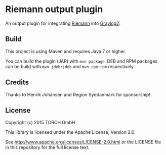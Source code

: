 Riemann output plugin
=============================

An output plugin for integrating [Riemann](http://riemann.io) into [Graylog2](http://www.graylog2.org).

## Build

This project is using Maven and requires Java 7 or higher.

You can build the plugin (JAR) with `mvn package`. DEB and RPM packages can be build with `mvn jdeb:jdeb` and `mvn rpm:rpm` respectively.

## Credits

Thanks to Henrik Johansen and Region Syddanmark for sponsorship!

## License

Copyright (c) 2015 TORCH GmbH

This library is licensed under the Apache License, Version 2.0.

See http://www.apache.org/licenses/LICENSE-2.0.html or the LICENSE file in this repository for the full license text.
